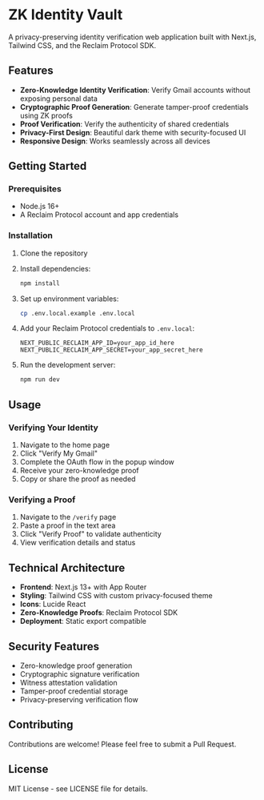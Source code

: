 # ZK Identity Vault

A privacy-preserving identity verification web application built with Next.js, Tailwind CSS, and the Reclaim Protocol SDK.

## Features

- **Zero-Knowledge Identity Verification**: Verify Gmail accounts without exposing personal data
- **Cryptographic Proof Generation**: Generate tamper-proof credentials using ZK proofs
- **Proof Verification**: Verify the authenticity of shared credentials
- **Privacy-First Design**: Beautiful dark theme with security-focused UI
- **Responsive Design**: Works seamlessly across all devices

## Getting Started

### Prerequisites

- Node.js 16+ 
- A Reclaim Protocol account and app credentials

### Installation

1. Clone the repository
2. Install dependencies:
   ```bash
   npm install
   ```

3. Set up environment variables:
   ```bash
   cp .env.local.example .env.local
   ```
   
4. Add your Reclaim Protocol credentials to `.env.local`:
   ```
   NEXT_PUBLIC_RECLAIM_APP_ID=your_app_id_here
   NEXT_PUBLIC_RECLAIM_APP_SECRET=your_app_secret_here
   ```

5. Run the development server:
   ```bash
   npm run dev
   ```

## Usage

### Verifying Your Identity

1. Navigate to the home page
2. Click "Verify My Gmail" 
3. Complete the OAuth flow in the popup window
4. Receive your zero-knowledge proof
5. Copy or share the proof as needed

### Verifying a Proof

1. Navigate to the `/verify` page
2. Paste a proof in the text area
3. Click "Verify Proof" to validate authenticity
4. View verification details and status

## Technical Architecture

- **Frontend**: Next.js 13+ with App Router
- **Styling**: Tailwind CSS with custom privacy-focused theme
- **Icons**: Lucide React
- **Zero-Knowledge Proofs**: Reclaim Protocol SDK
- **Deployment**: Static export compatible

## Security Features

- Zero-knowledge proof generation
- Cryptographic signature verification
- Witness attestation validation
- Tamper-proof credential storage
- Privacy-preserving verification flow

## Contributing

Contributions are welcome! Please feel free to submit a Pull Request.

## License

MIT License - see LICENSE file for details.